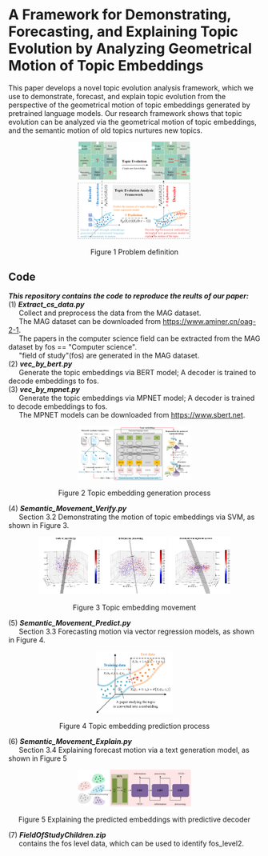 # A Framework for Demonstrating, Forecasting, and Explaining Topic Evolution by Analyzing Geometrical Motion of Topic Embeddings

This paper develops a novel topic evolution analysis framework, which we use to demonstrate, forecast, and explain topic evolution from the perspective of the geometrical motion of topic embeddings generated by pretrained language models. Our research framework shows that topic evolution can be analyzed via the geometrical motion of topic embeddings, and the semantic motion of old topics nurtures new topics.

<p align="center">
  <img src="https://github.com/WannaLearning/Demonstrating-Forecasting-and-Explaining-Topic-Evolution/blob/main/Figures-git/Figure%201.png" width="45%" alt="Problem Definition"/>
</p>
<div align="center">
  Figure 1 Problem definition
</div>

## Code
***This repository contains the code to reproduce the reults of our paper:***  
(1) ***Extract_cs_data.py***  
&ensp;&ensp;&ensp;Collect and preprocess the data from the MAG dataset.  
&ensp;&ensp;&ensp;The MAG dataset can be downloaded from https://www.aminer.cn/oag-2-1.  
&ensp;&ensp;&ensp;The papers in the computer science field can be extracted from the MAG dataset by fos == "Computer science".  
&ensp;&ensp;&ensp;"field of study"(fos) are generated in the MAG dataset.  
(2) ***vec_by_bert.py***  
&ensp;&ensp;&ensp;Generate the topic embeddings via BERT model; A decoder is trained to decode embeddings to fos.   
(3) ***vec_by_mpnet.py***  
&ensp;&ensp;&ensp;Generate the topic embeddings via MPNET model; A decoder is trained to decode embeddings to fos.  
&ensp;&ensp;&ensp;The MPNET models can be downloaded from https://www.sbert.net.  

<p align="center">
  <img src="https://github.com/WannaLearning/Demonstrating-Forecasting-and-Explaining-Topic-Evolution/blob/main/Figures-git/Figure%202.png" width="45%" alt="Topic embedding generation process"/>
</p>
<div align="center">
  Figure 2 Topic embedding generation process
</div>  

(4) ***Semantic_Movement_Verify.py***  
&ensp;&ensp;&ensp;Section 3.2	Demonstrating the motion of topic embeddings via SVM, as shown in Figure 3.  
<p align="center">
  <img src="https://github.com/WannaLearning/Demonstrating-Forecasting-and-Explaining-Topic-Evolution/blob/main/Figures-git/Figure%2010-body%20of%20knowledge.png" width="25%" alt=""/>
  <img src="https://github.com/WannaLearning/Demonstrating-Forecasting-and-Explaining-Topic-Evolution/blob/main/Figures-git/Figure%2010-information%20processing.png" width="25%" alt=""/>
  <img src="https://github.com/WannaLearning/Demonstrating-Forecasting-and-Explaining-Topic-Evolution/blob/main/Figures-git/Figure%2010-document%20management%20system.png" width="25%" alt=""/>
</p>
<div align="center">
  Figure 3 Topic embedding movement
</div>  

(5) ***Semantic_Movement_Predict.py***  
&ensp;&ensp;&ensp;Section 3.3 Forecasting motion via vector regression models, as shown in Figure 4.
<p align="center">
  <img src="https://github.com/WannaLearning/Demonstrating-Forecasting-and-Explaining-Topic-Evolution/blob/main/Figures-git/Figure%203.png" width="30%" alt="Topic embedding prediction process"/>
</p>
<div align="center">
  Figure 4 Topic embedding prediction process
</div>  

(6) ***Semantic_Movement_Explain.py***  
&ensp;&ensp;&ensp;Section 3.4 Explaining forecast motion via a text generation model, as shown in Figure 5
<p align="center">
  <img src="https://github.com/WannaLearning/Demonstrating-Forecasting-and-Explaining-Topic-Evolution/blob/main/Figures-git/Figure%204.png" width="45%" alt="Explaining the predicted embeddings with predictive decoder"/>
</p>
<div align="center">
  Figure 5 Explaining the predicted embeddings with predictive decoder
</div>  

(7) ***FieldOfStudyChildren.zip***  
&ensp;&ensp;&ensp;contains the fos level data, which can be used to identify fos_level2.
